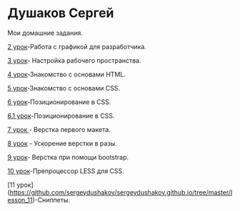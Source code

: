 # Душаков Сергей

Мои домашние задания.

[2 урок](https://github.com/sergeydushakov/sergeydushakov.github.io/tree/master/lesson_2 )-Работа с графикой для разработчика.

[3 урок](https://github.com/sergeydushakov/sergeydushakov.github.io/tree/master/lesson_3 )- Настройка рабочего пространства.

[4 урок](sergeydushakov.github.io/lesson_4 )-Знакомство с основами HTML.

[5 урок](sergeydushakov.github.io/lesson_5/ )-Знакомство с основами CSS.

[6 урок](sergeydushakov.github.io/lesson_6/)-Позиционирование в CSS.

[6.1 урок](sergeydushakov.github.io/lesson_6_1/ )-Позиционирование в CSS.

[7 урок ](sergeydushakov.github.io/lesson_7/) - Верстка первого макета.

[8 урок](https://sergeydushakov.github.io/lesson_8/advantage.html ) - Ускорение верстки в разы.

[9 урок](sergeydushakov.github.io/lesson_9/ )- Верстка при помощи bootstrap.

[10 урок](https://github.com/sergeydushakov/sergeydushakov.github.io/tree/master/lesson_10)-Препроцессор LESS для CSS.

[11 урок] (https://github.com/sergeydushakov/sergeydushakov.github.io/tree/master/lesson_11)-Сниппеты.
